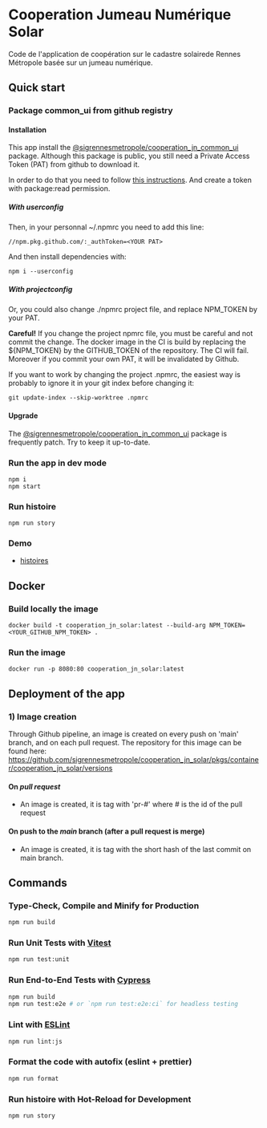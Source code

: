# Cooperation Jumeau Numérique Solar

Code de l'application de coopération sur le cadastre solairede Rennes Métropole basée sur un jumeau numérique.

## Quick start

### Package common_ui from github registry

#### Installation

This app install the [@sigrennesmetropole/cooperation_jn_common_ui](https://github.com/sigrennesmetropole/cooperation_jn_common_ui/pkgs/npm/cooperation_jn_common_ui) package.
Although this package is public, you still need a Private Access Token (PAT) from github to download it.

In order to do that you need to follow [this instructions](https://docs.github.com/en/authentication/keeping-your-account-and-data-secure/creating-a-personal-access-token).
And create a token with package:read permission.

##### With userconfig

Then, in your personnal ~/.npmrc you need to add this line:

```shell
//npm.pkg.github.com/:_authToken=<YOUR PAT>
```

And then install dependencies with:

```shell
npm i --userconfig
```

##### With projectconfig

Or, you could also change ./npmrc project file, and replace NPM_TOKEN by your PAT.

**Careful!** If you change the project npmrc file, you must be careful and not commit the change.
The docker image in the CI is build by replacing the ${NPM_TOKEN} by the GITHUB_TOKEN of the repository.
The CI will fail.
Moreover if you commit your own PAT, it will be invalidated by Github.

If you want to work by changing the project .npmrc, the easiest way is probably to ignore it in your git index before changing it:

```shell
git update-index --skip-worktree .npmrc
```

#### Upgrade

The [@sigrennesmetropole/cooperation_jn_common_ui](https://github.com/sigrennesmetropole/cooperation_jn_common_ui/pkgs/npm/cooperation_jn_common_ui) package is frequently patch.
Try to keep it up-to-date.

### Run the app in dev mode

```shell
npm i
npm start
```

### Run histoire

```shell
npm run story
```

### Demo

- [histoires](https://sigrennesmetropole.github.io/cooperation_jn_solar/main/)

## Docker

### Build locally the image

```shell
docker build -t cooperation_jn_solar:latest --build-arg NPM_TOKEN=<YOUR_GITHUB_NPM_TOKEN> .
```

### Run the image

```shell
docker run -p 8080:80 cooperation_jn_solar:latest
```

## Deployment of the app

### 1) Image creation

Through Github pipeline, an image is created on every push on 'main' branch, and on each pull request.
The repository for this image can be found here: https://github.com/sigrennesmetropole/cooperation_jn_solar/pkgs/container/cooperation_jn_solar/versions

#### On _pull request_

- An image is created, it is tag with 'pr-#' where # is the id of the pull request

#### On push to the _main_ branch (after a pull request is merge)

- An image is created, it is tag with the short hash of the last commit on main branch.

<!-- ### 2) Change to the argocd repo

The repository which contains configuration of the argocd of the app is here:
https://github.com/camptocamp/argocd-gs-rennes3d-apps

It is accessible through https://argocd.apps.green.gs-fr-prod.camptocamp.com/ with RedHat c2c account.

#### Set up repo

The argocd [argocd](https://github.com/camptocamp/argocd-gs-rennes3d-apps) and this project must be set up, a private/public key must be generated (ie with openssl).

- This project must have the right to push on the [argocd](https://github.com/camptocamp/argocd-gs-rennes3d-apps) one. The private key must be store in the secret ARGOCD_PRIVATE_KEY for the pipeline to work.
- [argocd](https://github.com/camptocamp/argocd-gs-rennes3d-apps) Must register the public key as "deployment key" in the github configuration.

#### Change the conf

To deploy a new or a different image on the server, you must change the tag of the target image in the configuration of this argocd project.
There are currently three ways of doing it:

1. Manually: change the value in 'apps/dev/vcmap-demo/values.yaml' in the repo, and commit/push the change ;
2. On demand: With [this pipeline](https://github.com/sigrennesmetropole/cooperation_jn_app/actions/workflows/deploy-argocd.yml). Choose the env (currently only dev) and the tag of the image, and let the pipeline change the argocd project ;
3. Automatically: On each merge on main, the pipeline is triggered with the last generated image.

### 3) Deploy on ArgoCD

On: https://argocd.apps.green.gs-fr-prod.camptocamp.com/applications/rennes3d-dev-vcmap-demo

The app must be "OutOfSync" because a new image has been set on the _values.yaml_ file but not deploy yet. Click on sync and wait for the app to be avalaible.
-->

## Commands

### Type-Check, Compile and Minify for Production

```sh
npm run build
```

### Run Unit Tests with [Vitest](https://vitest.dev/)

```sh
npm run test:unit
```

### Run End-to-End Tests with [Cypress](https://www.cypress.io/)

```sh
npm run build
npm run test:e2e # or `npm run test:e2e:ci` for headless testing
```

### Lint with [ESLint](https://eslint.org/)

```sh
npm run lint:js
```

### Format the code with autofix (eslint + prettier)

```sh
npm run format
```

### Run histoire with Hot-Reload for Development

```sh
npm run story
```
